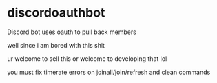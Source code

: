# discordoauthbot
Discord bot uses oauth to pull back members


well since i am bored with this shit


ur welcome to sell this or welcome to developing that lol

you must fix timerate errors on joinall/join/refresh and clean commands


